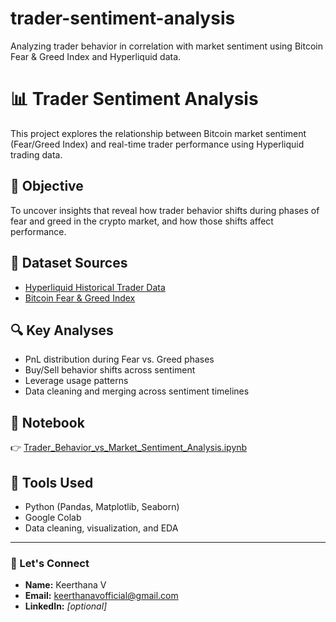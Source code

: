 # trader-sentiment-analysis
Analyzing trader behavior in correlation with market sentiment using Bitcoin Fear &amp; Greed Index and Hyperliquid data.
# 📊 Trader Sentiment Analysis

This project explores the relationship between Bitcoin market sentiment (Fear/Greed Index) and real-time trader performance using Hyperliquid trading data.

## 🧠 Objective

To uncover insights that reveal how trader behavior shifts during phases of fear and greed in the crypto market, and how those shifts affect performance.

## 📁 Dataset Sources

- [Hyperliquid Historical Trader Data](https://drive.google.com/file/d/1IAfLZwu6rJzyWKgBToqwSmmVYU6VbjVs/view?usp=sharing)
- [Bitcoin Fear & Greed Index](https://drive.google.com/file/d/1PgQC0tO8XN-wqkNyghWc_-mnrYv_nhSf/view?usp=sharing)

## 🔍 Key Analyses

- PnL distribution during Fear vs. Greed phases
- Buy/Sell behavior shifts across sentiment
- Leverage usage patterns
- Data cleaning and merging across sentiment timelines

## 📓 Notebook

👉 [Trader_Behavior_vs_Market_Sentiment_Analysis.ipynb](./Trader_Behavior_vs_Market_Sentiment_Analysis.ipynb)

## 🚀 Tools Used

- Python (Pandas, Matplotlib, Seaborn)
- Google Colab
- Data cleaning, visualization, and EDA

---

### 🤝 Let's Connect

- **Name:** Keerthana V  
- **Email:** keerthanavofficial@gmail.com  
- **LinkedIn:** *[optional]*  
